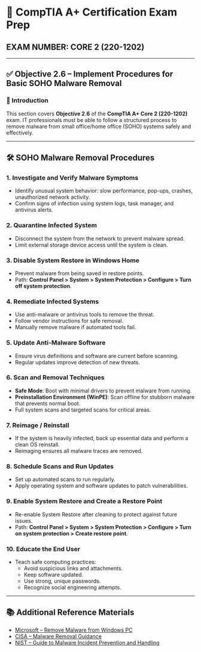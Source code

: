 # 🧠 CompTIA A+ Certification Exam Prep  
## EXAM NUMBER: CORE 2 (220-1202)

---

## ✅ Objective 2.6 – Implement Procedures for Basic SOHO Malware Removal

### 🎯 Introduction

This section covers **Objective 2.6** of the **CompTIA A+ Core 2 (220-1202)** exam. IT professionals must be able to follow a structured process to remove malware from small office/home office (SOHO) systems safely and effectively.

---

## 🛠 SOHO Malware Removal Procedures

### 1. Investigate and Verify Malware Symptoms
- Identify unusual system behavior: slow performance, pop-ups, crashes, unauthorized network activity.
- Confirm signs of infection using system logs, task manager, and antivirus alerts.

### 2. Quarantine Infected System
- Disconnect the system from the network to prevent malware spread.
- Limit external storage device access until the system is clean.

### 3. Disable System Restore in Windows Home
- Prevent malware from being saved in restore points.
- Path: **Control Panel > System > System Protection > Configure > Turn off system protection**.

### 4. Remediate Infected Systems
- Use anti-malware or antivirus tools to remove the threat.
- Follow vendor instructions for safe removal.
- Manually remove malware if automated tools fail.

### 5. Update Anti-Malware Software
- Ensure virus definitions and software are current before scanning.
- Regular updates improve detection of new threats.

### 6. Scan and Removal Techniques
- **Safe Mode**: Boot with minimal drivers to prevent malware from running.
- **Preinstallation Environment (WinPE)**: Scan offline for stubborn malware that prevents normal boot.
- Full system scans and targeted scans for critical areas.

### 7. Reimage / Reinstall
- If the system is heavily infected, back up essential data and perform a clean OS reinstall.
- Reimaging ensures all malware traces are removed.

### 8. Schedule Scans and Run Updates
- Set up automated scans to run regularly.
- Apply operating system and software updates to patch vulnerabilities.

### 9. Enable System Restore and Create a Restore Point
- Re-enable System Restore after cleaning to protect against future issues.
- Path: **Control Panel > System > System Protection > Configure > Turn on system protection > Create restore point**.

### 10. Educate the End User
- Teach safe computing practices:
  - Avoid suspicious links and attachments.
  - Keep software updated.
  - Use strong, unique passwords.
  - Recognize social engineering attempts.

---

## 📚 Additional Reference Materials

- [Microsoft – Remove Malware from Windows PC](https://support.microsoft.com/en-us/windows/remove-malware-from-your-pc-ec2a3b0e-0c1e-41b1-9723-9c55cce616db)  
- [CISA – Malware Removal Guidance](https://www.cisa.gov/resources-tools/resources/malware)  
- [NIST – Guide to Malware Incident Prevention and Handling](https://csrc.nist.gov/publications/detail/sp/800-83/final)  
